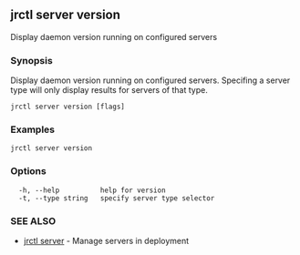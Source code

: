 ## jrctl server version

Display daemon version running on configured servers

### Synopsis

Display daemon version running on configured servers. Specifing a server type
will only display results for servers of that type.

```
jrctl server version [flags]
```

### Examples

```
jrctl server version
```

### Options

```
  -h, --help          help for version
  -t, --type string   specify server type selector
```

### SEE ALSO

* [jrctl server](jrctl_server.md)	 - Manage servers in deployment

